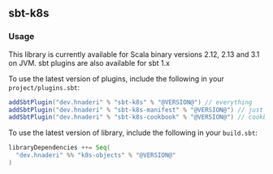 ## sbt-k8s

### Usage

This library is currently available for Scala binary versions 2.12, 2.13 and 3.1 on JVM. 
sbt plugins are also available for sbt 1.x

To use the latest version of plugins, include the following in your `project/plugins.sbt`:

```scala
addSbtPlugin("dev.hnaderi" % "sbt-k8s" % "@VERSION@") // everything
addSbtPlugin("dev.hnaderi" % "sbt-k8s-manifest" % "@VERSION@") // just manifest generation and objects
addSbtPlugin("dev.hnaderi" % "sbt-k8s-cookbook" % "@VERSION@") // cookbook recipes
```

To use the latest version of library, include the following in your `build.sbt`:

```scala
libraryDependencies ++= Seq(
  "dev.hnaderi" %% "k8s-objects" % "@VERSION@"
)
```
